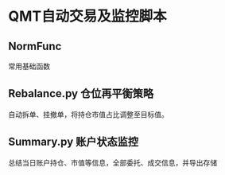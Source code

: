# QMT自动交易及监控脚本

## NormFunc
常用基础函数

## Rebalance.py 仓位再平衡策略
自动拆单、挂撤单，将持仓市值占比调整至目标值。

## Summary.py 账户状态监控
总结当日账户持仓、市值等信息，全部委托、成交信息，并导出存储





